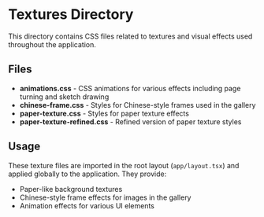 # Textures Directory

This directory contains CSS files related to textures and visual effects used throughout the application.

## Files

- **animations.css** - CSS animations for various effects including page turning and sketch drawing
- **chinese-frame.css** - Styles for Chinese-style frames used in the gallery
- **paper-texture.css** - Styles for paper texture effects
- **paper-texture-refined.css** - Refined version of paper texture styles

## Usage

These texture files are imported in the root layout (`app/layout.tsx`) and applied globally to the application. They provide:

- Paper-like background textures
- Chinese-style frame effects for images in the gallery
- Animation effects for various UI elements
